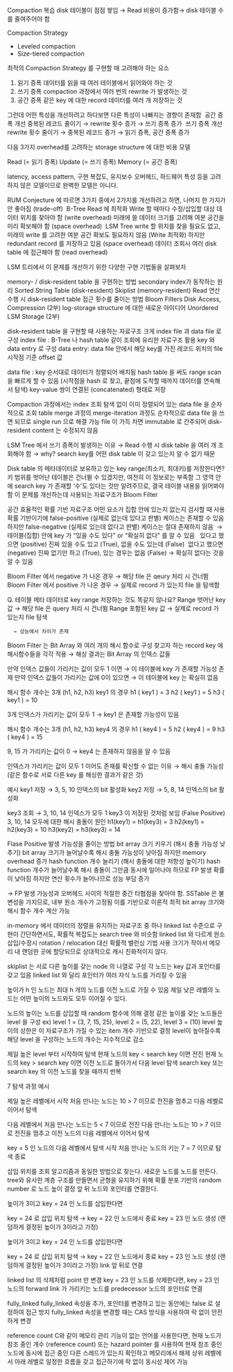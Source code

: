 Compaction 복습
disk 테이블이 점점 쌓임 → Read 비용이 증가함→  disk 테이블 수를 줄여주어야 함 

Compaction Strategy
- Leveled compaction
- Size-tiered compaction

최적의 Compaction Strategy 를 구현할 때 고려해야 하는 요소

1. 읽기 증폭 데이터를 읽을 때 여러 테이블에서 읽어와야 하는 것
2. 쓰기 증폭 compaction 과정에서 여러 번의 rewrite 가 발생하는 것
3. 공간 증폭 같은 key 에 대한 record 데이터를 여러 개 저장하는 것

그런데 어떤 특성을 개선하려고 하다보면 다른 특성이 나빠지는 경향이 존재함 
공간 증폭 개선
중복된 레코드 줄이기 → rewrite 횟수 증가 → 쓰기 증폭 증가 
쓰기 증폭 개선
rewrite 횟수 줄이기 → 중복된 레코드 증가 → 읽기 증폭, 공간 증폭 증가

다음 3가지 overhead를 고려하는 storage structure 에 대한 비용 모델

Read        (= 읽기 증폭)
Update   (= 쓰기 증폭)
Memory (= 공간 증폭)

latency, access pattern, 구현 복잡도, 유지보수 오버헤드, 하드웨어 특성 등을 고려하지 않은 모델이므로 완벽한 모델은 아니다.

RUM Conjecture 에 따르면 3가지 중에서 2가지를 개선하려고 하면, 나머지 한 가지가 안 좋아짐 (trade-off) 
B-Tree 
Read 에 최적화
Write 할 때마다 수정/삽입할 대상 데이터 위치를 찾아야 함 (write overhead)
미래에 쓸 데이터 크기를 고려해 여분 공간을 미리 확보해야 함 (space overhead) 
LSM Tree
write 할 위치를 찾을 필요도 없고, 미래의 write 를 고려한 여분 공간 확보도 필요하지 않음 (Write 최적화)
하지만 redundant record 를 저장하고 있음 (space overhead)
데이터 조회시 여러 disk table 에 접근해야 함 (read overhead)

LSM 트리에서 이 문제를 개선하기 위한 다양한 구현 기법들을 살펴보자

memory- / disk-resident table 을 구현하는 방법
secondary index가 동작하는 원리
Sorted String Table (disk-resident)
Skiplist (memory-resident)
Read 연산 수행 시 disk-resident table 접근 횟수를 줄이는 방법
Bloom Filters
Disk Access, Compression (2부)
log-storage structure 에 대한 새로운 아이디어
Unordered LSM Storage (2부)


disk-resident table 을 구현할 때 사용하는 자료구조
크게 index file 과 data file 로 구성
index file : B-Tree 나 hash table 같이 조회에 유리한 자료구조 활용
key 와 data entry 로 구성
data entry: data file 안에서 해당 key를 가진 레코드 위치의 file 시작점 기준 offset 값

data file : key 순서대로 데이터가 정렬되어 배치됨
hash table 을 써도 range scan 을 빠르게 할 수 있음 (시작점을 hash 로 찾고, 끝점에 도착할 때까지 데이터를 연속해서 탐색)
key-value 쌍이 연결된 (concatenated) 형태로 저장


Compaction 과정에서는
index 조회 탐색 없이 이미 정렬되어 있는 data file 을 순차적으로 조회
table merge 과정의 merge-iteration 과정도 순차적으로 data file 을 쓰면 되므로 single run 으로 해결 가능
file 이 가득 차면 immutable 로 간주되어 disk-resident content 는 수정되지 않음


LSM Tree 에서 쓰기 증폭이 발생하는 이유 → Read 수행 시 disk table 을 여러 개 조회해야 함 → why? search key를 어떤 disk table 이 갖고 있는지 알 수 없기 때문

Disk table 의 메타데이터로 보유하고 있는 key range(최소키, 최대키)를 저장한다면?
키 범위를 벗어난 테이블은 건너뛸 수 있겠지만, 여전히 이 정보로는 부족함
그 영역 안에 search key 가 존재할 ‘수'도 있다는 것만 알려주므로, 결국 테이블 내용을 읽어봐야 함
이 문제를 개선하는데 사용되는 자료구조가 Bloom Filter


공간 효율적인 확률 기반 자료구조
어떤 요소가 집합 안에 있는지 없는지 검사할 때 사용
확률 기반이기에 false-positive (실제로 없는데 있다고 판별) 케이스는 존재할 수 있음 하지만 false-negative (실제로 있는데 없다고 판별) 케이스는 절대 존재하지 않음  → 테이블(집합) 안에 key 가 “있을 수도 있다" or “확실히 없다" 를 알 수 있음       있다고 했으면 (positive) 진짜 있을 수도 있고 (True), 없을 수도 있는데 (False)      없다고 했으면 (negative) 진짜 없기만 하고 (True), 있는 경우는 없음 (False) → 확실히 없다는 것을 알 수 있음



Bloom Filter 에서 negative 가 나온 경우 → 해당 file 은 qeury 처리 시 건너뜀
Bloom Filter 에서 positive 가 나온 경우 → 실제로 record 가 있는지 file 을 탐색함


Q. 테이블 메타 데이터로 key range 저장하는 것도 똑같지 않나요?
Range 벗어난 key 값 → 해당 file 은 query 처리 시 건너뜀
Range 포함된 key 값 → 실제로 record 가 있는지 file 탐색

      → 성능에서 차이가 존재



Bloom Filter 는 Bit Array 와 여러 개의 해시 함수로 구성
찾고자 하는 record key 에 해시함수들을 각각 적용 → 해싱 결과는 Bit Array 의 인덱스 값들

만약 인덱스 값들이 가리키는 값이 모두 1 이면 → 이 테이블에 key 가 존재할 가능성 존재
만약 인덱스 값들이 가리키는 값에 0이 있으면 → 이 테이블에 key 는 확실히 없음



해시 함수 개수는 3개 (h1, h2, h3)
key1 의 경우
h1 ( key1 ) = 3
h2 ( key1 ) = 5
h3 ( key1 ) = 10

3개 인덱스가 가리키는 값이 모두 1 → key1 은 존재할 가능성이 있음


해시 함수 개수는 3개 (h1, h2, h3)
key4 의 경우
h1 ( key4 ) = 5
h2 ( key4 ) = 9
h3 ( key4 ) = 15

9, 15 가 가리키는 값이 0 → key4 는 존재하지 않음을 알 수 있음


인덱스가 가리키는 값이 모두 1 이어도 존재를 확신할 수 없는 이유 → 해시 충돌 가능성 (같은 함수로 서로 다른 key 를 해싱한 결과가 같은 것)

예시
key1 저장  → 3, 5, 10 인덱스의 bit 활성화
key2 저장 → 5, 8, 14 인덱스의 bit 활성화

key3 조회 → 3, 10, 14 인덱스가 모두 1
key3 이 저장된 것처럼 보임 (False Positive)
3, 10, 14 모두에 대한 해시 충돌이 원인
h1(key1) = h1(key3) = 3
h2(key1) = h2(key3) = 10
h3(key2) = h3(key3) = 14


Flase Positive 발생 가능성을 줄이는 방법
bit array 크기 키우기 (해시 충돌 가능성 낮추기)
bit array 크기가 늘어날수록 해시 충돌 가능성이 낮아짐
하지만 memory overhead 증가
hash function 개수 늘리기 (해시 충돌에 대한 저항성 높이기)
hash function 개수가 늘어날수록 해시 충돌이 그만큼 동시에 일어나야 하므로 FP 발생 확률이 낮아짐
하지만 연산 횟수가 늘어나므로 성능 부담 증가

→ FP 발생 가능성과 오버헤드 사이의 적절한 중간 타협점을 찾아야 함.
SSTable 은 불변성을 가지므로, 내부 원소 개수가 고정됨
이를 기반으로 이론적 최적 bit array 크기와 해시 함수 개수 계산 가능



in-memory 에서 데이터의 정렬을 유지하는 자료구조 중 하나
linked list 수준으로 구현이 간단하면서도, 확률적 복잡도는 search tree 와 비슷함
linked list 와 다르게 원소 삽입/수정시 rotation / relocation 대신 확률적 밸런싱 기법 사용
크기가 작아서 메모리 내 랜덤한 곳에 할당되므로 상대적으로 캐시 친화적이지 않다.


skiplist 는 서로 다른 높이를 갖는 node 의 나열로 구성
각 노드는 key 값과 포인터를 갖고 있음
linked list 와 달리 포인터가 여러 자식 노드를 가리킬 수 있음


높이가 h 인 노드는 최대 h 개의 노드를 이전 노드로 가질 수 있음
제일 낮은 레벨의 노드는 어떤 높이의 노드와도 모두 이어질 수 있다.


노드의 높이는 노드를 삽입할 때 random 함수에 의해 결정
같은 높이를 갖는 노드들은 level 을 구성   ex) level 1 = (3, 7, 15, 25), level 2 = (5, 22), level 3 = (10)
level 높이의 상한은 이 자료구조가 가질 수 있는 item 개수 기반으로 결정
level이 높아질수록 해당 level 을 구성하는 노드의 개수는 지수적으로 감소


제일 높은 level 부터 시작하여 탐색
현재 노드의 key < search key 이면 전진 현재 노드의 key > search key 이면 이전 노드로 돌아가서 다음 level 탐색
search key 또는 search key 의 이전 노드를 찾을 때까지 반복


7 탐색 과정 예시

제일 높은 레벨에서 시작
처음 만나는 노드는 10 > 7 이므로 전진을 멈추고 다음 레벨로 이어서 탐색

다음 레벨에서 처음 만나는 노드는 5 < 7 이므로 전진
다음 만나는 노드는 10 > 7 이므로 전진을 멈추고 이전 노드의 다음 레벨에서 이어서 탐색

key = 5 인 노드의 다음 레벨에서 탐색 시작
처음 만나는 노드의 키는 7 = 7 이므로 탐색 종료


삽입 위치를 조회 알고리즘과 동일한 방법으로 찾는다.
새로운 노드를 노드를 만든다.
tree와 유사한 계층 구조를 만들면서 균형을 유지하기 위해 확률 분포 기반의 random number 로 노드 높이 결정
앞 뒤 노드와 포인터를 연결한다.

높이가 3이고 key = 24 인 노드를 삽입한다면

key = 24 로 삽입 위치 탐색 → key = 22 인 노드에서 종료
key = 23 인 노드 생성 (랜덤하게 결정된 높이가 3이라고 가정)

높이가 3이고 key = 24 인 노드를 삽입한다면

key = 24 로 삽입 위치 탐색 → key = 22 인 노드에서 종료
key = 23 인 노드 생성 (랜덤하게 결정된 높이가 3이라고 가정)
link 앞 뒤로 연결


linked list 의 삭제처럼 point 만 변경
key = 23 인 노드를 삭제한다면, key = 23 인 노드의 forward link 가 가리키는 노드를 predecessor 노드의 포인터로 연결


fully_linked
fully_linked 속성을 추가, 포인터를 변경하고 있는 동안에는 false 로 설정하여 접근 방지
fully_linked 속성을 변경할 때는 CAS 방식을 사용하여 락 없이 안전하게 변경

reference count
C와 같이 메모리 관리 기능이 없는 언어를 사용한다면, 현재 노드가 참조 중인 개수 (reference count) 또는 hazard pointer 를 사용하여 현재 참조 중인 노드에 동시에 접근 중인 다른 스레드가 있는지 확인하고 메모리에서 해제
상위 레벨에서 아래 레벨로 일정한 흐름을 갖고 접근하기에 락 없이 동시성 제어 가능 